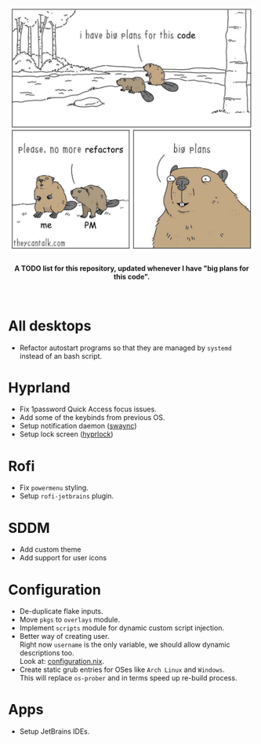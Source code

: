 <h2 align="center">
    <img alt="I have big plans for this code. please, no mor refactors. big plans..." src="assets/big-plans.png" width="500px">
    <br />
</h2>

<h4 align="center">
    A TODO list for this repository, updated whenever I have "big plans for this code".
</h4>
<br />

# All desktops
- Refactor autostart programs so that they are managed by `systemd` instead of an bash script.

# Hyprland
- Fix 1password Quick Access focus issues.
- Add some of the keybinds from previous OS.
- Setup notification daemon ([swaync](https://github.com/ErikReider/SwayNotificationCenter))
- Setup lock screen ([hyprlock](https://github.com/hyprwm/hyprlock))

# Rofi
- Fix `powermenu` styling.
- Setup `rofi-jetbrains` plugin.

# SDDM
- Add custom theme
- Add support for user icons

# Configuration
- De-duplicate flake inputs.
- Move `pkgs` to `overlays` module.
- Implement `scripts` module for dynamic custom script injection.
- Better way of creating user.  
  Right now `username` is the only variable, we should allow dynamic descriptions too.  
  Look at: [configuration.nix](configuration.nix#94).
- Create static grub entries for OSes like `Arch Linux` and `Windows`.  
  This will replace `os-prober` and in terms speed up re-build process.

# Apps 
- Setup JetBrains IDEs.